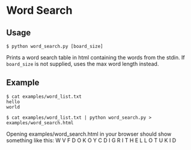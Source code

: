 Word Search
============

Usage
------
    $ python word_search.py [board_size]
    
Prints a word search table in html
containing the words from the stdin.
If `board_size` is not supplied, 
uses the max word length instead.

Example
--------
    $ cat examples/word_list.txt
    hello
    world

    $ cat examples/word_list.txt | python word_search.py > examples/word_search.html
    
Opening examples/word_search.html in your browser should show something like this:
W   V   F   D   O
K   O   Y   C   D
I   G   R   I   T
H   E   L   L   O
T   U   K   I   D 

